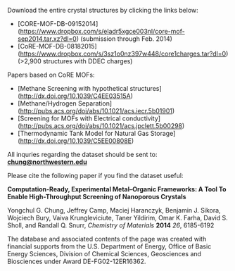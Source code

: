 Download the entire crystal structures by clicking the links below:

* [CORE-MOF-DB-09152014] (https://www.dropbox.com/s/eladr5xgce003nl/core-mof-sep2014.tar.xz?dl=0) (submission through Feb. 2014)
* [CoRE-MOF-DB-08182015] (https://www.dropbox.com/s/3sz1o0nz397w448/core1charges.tar?dl=0) (>2,900 structures with DDEC charges)

Papers based on CoRE MOFs:
* [Methane Screening with hypothetical structures] (http://dx.doi.org/10.1039/C4EE03515A)
* [Methane/Hydrogen Separation] (http://pubs.acs.org/doi/abs/10.1021/acs.iecr.5b01901)
* [Screening for MOFs with Electrical conductivity] (http://pubs.acs.org/doi/abs/10.1021/acs.jpclett.5b00298)
* [Thermodynamic Tank Model for Natural Gas Storage] (http://dx.doi.org/10.1039/C5EE00808E)

All inquries regarding the dataset should be sent to: **chung@northwestern.edu**

Please cite the following paper if you find the dataset useful:

**Computation-Ready, Experimental Metal–Organic Frameworks: A Tool To Enable High-Throughput Screening of Nanoporous Crystals**

Yongchul G. Chung, Jeffrey Camp, Maciej Haranczyk, Benjamin J. Sikora, Wojciech Bury, Vaiva Krungleviciute, Taner Yildirim, Omar K. Farha, David S. Sholl, and Randall Q. Snurr, _Chemistry of Materials_ **2014** _26_, 6185-6192

The database and associated contents of the page was created with financial supports from the U.S. Department of Energy, Office of Basic Energy Sciences, Division of Chemical Sciences, Geosciences and Biosciences under Award DE-FG02-12ER16362.
